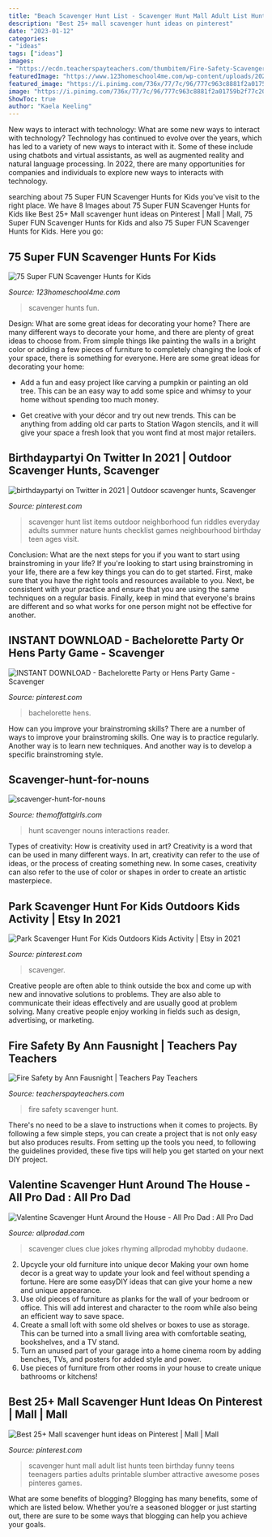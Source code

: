 ```yaml
---
title: "Beach Scavenger Hunt List - Scavenger Hunt Mall Adult List Hunts Teen Birthday Funny Teens Teenagers Parties Adults Printable Slumber Attractive Awesome Poses Pinteres Games"
description: "Best 25+ mall scavenger hunt ideas on pinterest"
date: "2023-01-12"
categories:
- "ideas"
tags: ["ideas"]
images:
- "https://ecdn.teacherspayteachers.com/thumbitem/Fire-Safety-Scavenger-Hunt-1942050-1542460254/original-1942050-3.jpg"
featuredImage: "https://www.123homeschool4me.com/wp-content/uploads/2020/10/Scavenger-Hunts-for-Kids.jpg"
featured_image: "https://i.pinimg.com/736x/77/7c/96/777c963c8881f2a01759b2f77c2025c1.jpg"
image: "https://i.pinimg.com/736x/77/7c/96/777c963c8881f2a01759b2f77c2025c1.jpg"
ShowToc: true
author: "Kaela Keeling"
---
```



New ways to interact with technology: What are some new ways to interact with technology?
Technology has continued to evolve over the years, which has led to a variety of new ways to interact with it. Some of these include using chatbots and virtual assistants, as well as augmented reality and natural language processing. In 2022, there are many opportunities for companies and individuals to explore new ways to interacts with technology.

	

		
searching about 75 Super FUN Scavenger Hunts for Kids you've visit to the right place. We have 8 Images about 75 Super FUN Scavenger Hunts for Kids like Best 25+ Mall scavenger hunt ideas on Pinterest | Mall | Mall, 75 Super FUN Scavenger Hunts for Kids and also 75 Super FUN Scavenger Hunts for Kids. Here you go:
		
    
## 75 Super FUN Scavenger Hunts For Kids

<img loading=lazy src="https://www.123homeschool4me.com/wp-content/uploads/2020/10/Scavenger-Hunts-for-Kids.jpg" onerror="this.onerror=null;this.src='https://tse3.mm.bing.net/th?id=OIP.OehDCsFf32ocvVvav9mQZwHaLH&amp;pid=15.1';" alt="75 Super FUN Scavenger Hunts for Kids">

_Source: 123homeschool4me.com_

>scavenger hunts fun. 

	

Design: What are some great ideas for decorating your home?
There are many different ways to decorate your home, and there are plenty of great ideas to choose from. From simple things like painting the walls in a bright color or adding a few pieces of furniture to completely changing the look of your space, there is something for everyone. Here are some great ideas for decorating your home: 
- Add a fun and easy project like carving a pumpkin or painting an old tree. This can be an easy way to add some spice and whimsy to your home without spending too much money. 

- Get creative with your décor and try out new trends. This can be anything from adding old car parts to Station Wagon stencils, and it will give your space a fresh look that you wont find at most major retailers.

    
## Birthdaypartyi On Twitter In 2021 | Outdoor Scavenger Hunts, Scavenger

<img loading=lazy src="https://i.pinimg.com/736x/83/26/e9/8326e9425b8f761509b9dc07d90eae67.jpg" onerror="this.onerror=null;this.src='https://tse2.mm.bing.net/th?id=OIP.qOgIAAN0hFDGEmyVyNHHggHaK6&amp;pid=15.1';" alt="birthdaypartyi on Twitter in 2021 | Outdoor scavenger hunts, Scavenger">

_Source: pinterest.com_

>scavenger hunt list items outdoor neighborhood fun riddles everyday adults summer nature hunts checklist games neighbourhood birthday teen ages visit. 

	

Conclusion: What are the next steps for you if you want to start using brainstroming in your life?
If you're looking to start using brainstroming in your life, there are a few key things you can do to get started. First, make sure that you have the right tools and resources available to you. Next, be consistent with your practice and ensure that you are using the same techniques on a regular basis. Finally, keep in mind that everyone's brains are different and so what works for one person might not be effective for another.

    
## INSTANT DOWNLOAD - Bachelorette Party Or Hens Party Game - Scavenger

<img loading=lazy src="https://i.pinimg.com/736x/f9/d4/51/f9d451992d3f43890cc2d73c2045338f.jpg" onerror="this.onerror=null;this.src='https://tse3.mm.bing.net/th?id=OIP.RH3iREmlrQfa7Y3il6jAoQHaLc&amp;pid=15.1';" alt="INSTANT DOWNLOAD - Bachelorette Party or Hens Party Game - Scavenger">

_Source: pinterest.com_

>bachelorette hens. 

	

How can you improve your brainstroming skills?
There are a number of ways to improve your brainstroming skills. One way is to practice regularly. Another way is to learn new techniques. And another way is to develop a specific brainstroming style.

    
## Scavenger-hunt-for-nouns

<img loading=lazy src="http://themoffattgirls.com/wp-content/uploads/2016/10/scavenger-hunt-for-nouns.jpg" onerror="this.onerror=null;this.src='https://tse1.mm.bing.net/th?id=OIP.bLQeVXRSibtULu9AvyoQUgHaLH&amp;pid=15.1';" alt="scavenger-hunt-for-nouns">

_Source: themoffattgirls.com_

>hunt scavenger nouns interactions reader. 

	

Types of creativity: How is creativity used in art?
Creativity is a word that can be used in many different ways. In art, creativity can refer to the use of ideas, or the process of creating something new. In some cases, creativity can also refer to the use of color or shapes in order to create an artistic masterpiece.

    
## Park Scavenger Hunt For Kids Outdoors Kids Activity | Etsy In 2021

<img loading=lazy src="https://i.pinimg.com/736x/a1/48/53/a1485363b214644fc10ed5bdbe4339af.jpg" onerror="this.onerror=null;this.src='https://tse4.mm.bing.net/th?id=OIP.cPOG-PZuTFA_jRIeUa3zAAHaLG&amp;pid=15.1';" alt="Park Scavenger Hunt For Kids Outdoors Kids Activity | Etsy in 2021">

_Source: pinterest.com_

>scavenger. 

	

Creative people are often able to think outside the box and come up with new and innovative solutions to problems. They are also able to communicate their ideas effectively and are usually good at problem solving. Many creative people enjoy working in fields such as design, advertising, or marketing.

    
## Fire Safety By Ann Fausnight | Teachers Pay Teachers

<img loading=lazy src="https://ecdn.teacherspayteachers.com/thumbitem/Fire-Safety-Scavenger-Hunt-1942050-1542460254/original-1942050-3.jpg" onerror="this.onerror=null;this.src='https://tse1.mm.bing.net/th?id=OIP.4tK92xRLzoX_YNCqqYHiYAAAAA&amp;pid=15.1';" alt="Fire Safety by Ann Fausnight | Teachers Pay Teachers">

_Source: teacherspayteachers.com_

>fire safety scavenger hunt. 

	

There's no need to be a slave to instructions when it comes to projects. By following a few simple steps, you can create a project that is not only easy but also produces results. From setting up the tools you need, to following the guidelines provided, these five tips will help you get started on your next DIY project.

    
## Valentine Scavenger Hunt Around The House - All Pro Dad : All Pro Dad

<img loading=lazy src="https://www.allprodad.com/wp-content/uploads/2016/02/apd-hhgregg-valentine-scavenger-hunt-600w.jpg" onerror="this.onerror=null;this.src='https://tse1.mm.bing.net/th?id=OIP.l3kSBafEIby5rd-znWtioAHaJl&amp;pid=15.1';" alt="Valentine Scavenger Hunt Around the House - All Pro Dad : All Pro Dad">

_Source: allprodad.com_

>scavenger clues clue jokes rhyming allprodad myhobby dudaone. 

	

2. Upcycle your old furniture into unique decor
Making your own home decor is a great way to update your look and feel without spending a fortune. Here are some easyDIY ideas that can give your home a new and unique appearance. 
1. Use old pieces of furniture as planks for the wall of your bedroom or office. This will add interest and character to the room while also being an efficient way to save space.
2. Create a small loft with some old shelves or boxes to use as storage. This can be turned into a small living area with comfortable seating, bookshelves, and a TV stand.
3. Turn an unused part of your garage into a home cinema room by adding benches, TVs, and posters for added style and power.
4. Use pieces of furniture from other rooms in your house to create unique bathrooms or kitchens!

    
## Best 25+ Mall Scavenger Hunt Ideas On Pinterest | Mall | Mall

<img loading=lazy src="https://i.pinimg.com/736x/77/7c/96/777c963c8881f2a01759b2f77c2025c1.jpg" onerror="this.onerror=null;this.src='https://tse2.mm.bing.net/th?id=OIP.tiKRULRWU7Frs-a7wrJoBQHaMi&amp;pid=15.1';" alt="Best 25+ Mall scavenger hunt ideas on Pinterest | Mall | Mall">

_Source: pinterest.com_

>scavenger hunt mall adult list hunts teen birthday funny teens teenagers parties adults printable slumber attractive awesome poses pinteres games. 

	

What are some benefits of blogging?
Blogging has many benefits, some of which are listed below. Whether you’re a seasoned blogger or just starting out, there are sure to be some ways that blogging can help you achieve your goals.

